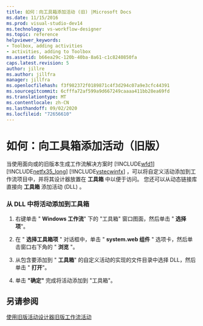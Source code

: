 ```yaml
---
title: 如何：向工具箱添加活动 (旧) |Microsoft Docs
ms.date: 11/15/2016
ms.prod: visual-studio-dev14
ms.technology: vs-workflow-designer
ms.topic: reference
helpviewer_keywords:
- Toolbox, adding activities
- activities, adding to Toolbox
ms.assetid: b66ea29c-120b-40ba-8a61-c1c8240850fa
caps.latest.revision: 5
author: jillre
ms.author: jillfra
manager: jillfra
ms.openlocfilehash: f3f982372f0189871c4f3d294c07a9e3cfc44391
ms.sourcegitcommit: 6cfffa72af599a9d667249caaaa411bb28ea69fd
ms.translationtype: MT
ms.contentlocale: zh-CN
ms.lasthandoff: 09/02/2020
ms.locfileid: "72656610"
---
```

# <a name="how-to-add-activities-to-the-toolbox-legacy"></a>如何：向工具箱添加活动（旧版）
当使用面向或的旧版本生成工作流解决方案时 [!INCLUDE[wfd1](../includes/wfd1-md.md)] [!INCLUDE[netfx35_long](../includes/netfx35-long-md.md)] [!INCLUDE[vstecwinfx](../includes/vstecwinfx-md.md)] ，可以将自定义活动添加到工作流项目中，并将其设计器放置在 **工具箱** 中以便于访问。 您还可以从动态链接库直接向 **工具箱** 添加活动 (DLL) 。

### <a name="to-add-an-activity-to-the-toolbox-from-a-dll"></a>从 DLL 中将活动添加到工具箱

1. 右键单击 " **Windows 工作流**" 下的 "工具箱" 窗口图面，然后单击 " **选择项**"。

2. 在 " **选择工具箱项** " 对话框中，单击 " **system.web 组件** " 选项卡，然后单击窗口右下角的 " **浏览** "。

3. 从包含要添加到 " **工具箱**" 的自定义活动的实现的文件目录中选择 DLL，然后单击 " **打开**"。

4. 单击 **"确定"** 完成将活动添加到 "工具箱"。

## <a name="see-also"></a>另请参阅
 [使用旧版活动设计器](../workflow-designer/using-the-legacy-activity-designer.md)[旧版工作流活动](../workflow-designer/legacy-workflow-activities.md)